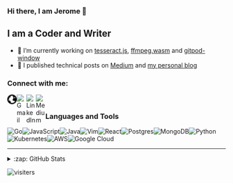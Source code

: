 ### Hi there, I am Jerome 👋

## I am a Coder and Writer
- 🔭 I’m currently working on [tesseract.js][tesseract.js], [ffmpeg.wasm][ffmpeg.wasm] and [gitpod-window][gitpod-window]
- 📖 I published technical posts on [Medium][medium] and [my personal blog][website]

### Connect with me:

[<img align="left" alt="jeromewu.github.io" width="22px" src="https://raw.githubusercontent.com/iconic/open-iconic/master/svg/globe.svg" />][website]
[<img align="left" alt="Gmail" width="22px" src="https://cdn.jsdelivr.net/npm/simple-icons@v3/icons/gmail.svg" />][gmail]
[<img align="left" alt="LinkedIn" width="22px" src="https://cdn.jsdelivr.net/npm/simple-icons@v3/icons/linkedin.svg" />][linkedin]
[<img align="left" alt="Medium" width="22px" src="https://cdn.jsdelivr.net/npm/simple-icons@v3/icons/medium.svg" />][medium]

<br />

### Languages and Tools

<img align="left" alt="Go" src="https://img.shields.io/badge/go-%2300ADD8.svg?&style=for-the-badge&logo=go&logoColor=white"/>
<img align="left" alt="JavaScript" src="https://img.shields.io/badge/javascript-%23323330.svg?&style=for-the-badge&logo=javascript&logoColor=%23F7DF1E"/>
<img align="left" alt="Java" src="https://img.shields.io/badge/java-%23ED8B00.svg?&style=for-the-badge&logo=java&logoColor=white"/>
<img alt="Python" src="https://img.shields.io/badge/python-%2314354C.svg?&style=for-the-badge&logo=python&logoColor=white"/>
<img align="left" alt="Vim" src="https://img.shields.io/badge/VIM-%2311AB00.svg?&style=for-the-badge&logo=vim&logoColor=white"/>
<img align="left" alt="React" src="https://img.shields.io/badge/react-%2320232a.svg?&style=for-the-badge&logo=react&logoColor=%2361DAFB"/>
<img align="left" alt="Postgres" src ="https://img.shields.io/badge/postgres-%23316192.svg?&style=for-the-badge&logo=postgresql&logoColor=white"/>
<img align="left" alt="MongoDB" src ="https://img.shields.io/badge/MongoDB-%234ea94b.svg?&style=for-the-badge&logo=mongodb&logoColor=white"/>
<img align="left" alt="Kubernetes" src="https://img.shields.io/badge/kubernetes-%23326ce5.svg?&style=for-the-badge&logo=kubernetes&logoColor=white"/>
<img align="left" alt="AWS" src="https://img.shields.io/badge/AWS-%23FF9900.svg?&style=for-the-badge&logo=amazon-aws&logoColor=white"/>
<img alt="Google Cloud" src="https://img.shields.io/badge/GoogleCloud-%234285F4.svg?&style=for-the-badge&logo=google-cloud&logoColor=white"/>


---

<details>
  <summary>:zap: GitHub Stats</summary>

  <img alt="Jerome's GitHub Stats" src="https://github-readme-stats.vercel.app/api?username=jeromewu&show_icons=true&hide_border=true" />
</details>

![visiters](https://visitor-badge.glitch.me/badge?page_id=jeromewu.jeromewu)

[tesseract.js]: https://github.com/naptha/tesseract.js
[ffmpeg.wasm]: https://github.com/ffmpegwasm/ffmpeg.wasm
[gitpod-window]: https://github.com/jeromewu/gitpod-window
[website]: https://jeromewu.github.io
[gmail]: mailto:jeromewus@gmail.com
[linkedin]: https://www.linkedin.com/in/wenchiehwu/
[medium]: https://jeromewus.medium.com/


